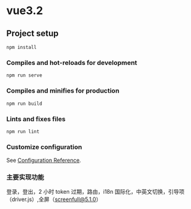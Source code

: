 # vue3.2

## Project setup

```
npm install
```

### Compiles and hot-reloads for development

```
npm run serve
```

### Compiles and minifies for production

```
npm run build
```

### Lints and fixes files

```
npm run lint
```

### Customize configuration

See [Configuration Reference](https://cli.vuejs.org/config/).

### 主要实现功能

登录，登出，2 小时 token 过期，路由，i18n 国际化，中英文切换，引导项（driver.js）,全屏（screenfull@5.1.0）
